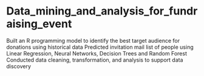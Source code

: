 # Data_mining_and_analysis_for_fundraising_event
Built an R programming model to identify the best target audience for donations using historical data
Predicted invitation mail list of people using Linear Regression, Neural Networks, Decision Trees and Random Forest
Conducted data cleaning, transformation, and analysis to support data discovery
